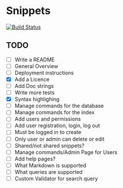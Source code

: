 Snippets
========

[![Build Status](https://travis-ci.org/andytom/snippets.svg?branch=master)](https://travis-ci.org/andytom/snippets)


TODO
----
- [ ] Write a README
 - [ ] General Overview
 - [ ] Deployment instructions
 - [x] Add a Licence
- [ ] Add Doc strings
- [ ] Write more tests
- [x] Syntax highlighing
- [ ] Manage commands for the database
- [ ] Manage commands for the index
- [ ] Add users and permissions
 - [ ] Add user registration, login, log out
 - [ ] Must be logged in to create
 - [ ] Only user or admin can delete or edit
 - [ ] Shared/not shared snippets?
 - [ ] Manage commands/Admin Page for Users
- [ ] Add help pages?
 - [ ] What Markdown is supported
 - [ ] What queries are supported
- [ ] Custom Validator for search query
